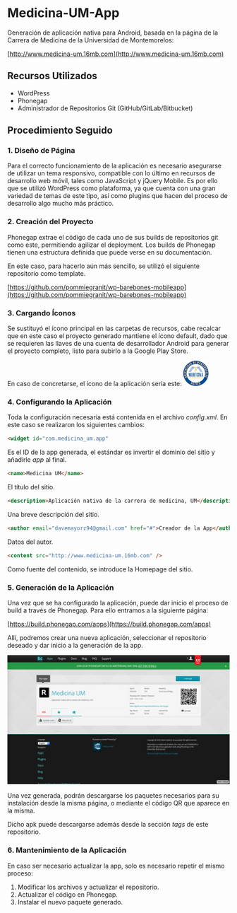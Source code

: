 # Medicina-UM-App

Generación de aplicación nativa para Android, basada en la página de la Carrera de Medicina de la Universidad de Montemorelos:

[http://www.medicina-um.16mb.com](http://www.medicina-um.16mb.com)

## Recursos Utilizados

* WordPress
* Phonegap
* Administrador de Repositorios Git (GitHub/GitLab/Bitbucket)

## Procedimiento Seguido

### 1. Diseño de Página

Para el correcto funcionamiento de la aplicación es necesario asegurarse de utilizar un tema responsivo, compatible con lo último en recursos de desarrollo web móvil, tales como JavaScript y jQuery Mobile. Es por ello que se utilizó WordPress como plataforma, ya que cuenta con una gran variedad de temas de este tipo, así como plugins que hacen del proceso de desarrollo algo mucho más práctico.

### 2. Creación del Proyecto

Phonegap extrae el código de cada uno de sus builds de repositorios git como este, permitiendo agilizar el deployment. Los builds de Phonegap tienen una estructura definida que puede verse en su documentación.

En este caso, para hacerlo aún más sencillo, se utilizó el siguiente repositorio como template.

[https://github.com/pommiegranit/wp-barebones-mobileapp](https://github.com/pommiegranit/wp-barebones-mobileapp)

### 3. Cargando Íconos

Se sustituyó el ícono principal en las carpetas de recursos, cabe recalcar que en este caso el proyecto generado mantiene el ícono default, dado que se requieren las llaves de una cuenta de desarrollador Android para generar el proyecto completo, listo para subirlo a la Google Play Store.

En caso de concretarse, el ícono de la aplicación sería este:
![alt text](icon.png)

### 4. Configurando la Aplicación

Toda la configuración necesaria está contenida en el archivo *config.xml*. En este caso se realizaron los siguientes cambios:

```html
<widget id="com.medicina_um.app"
```
[comment]: <> (empty line)

Es el ID de la app generada, el estándar es invertir el dominio del sitio y añadirle *app* al final.

```html
<name>Medicina UM</name>
```

El título del sitio.

```html
<description>Aplicación nativa de la carrera de medicina, UM</description>
```

Una breve descripción del sitio.

```html
<author email="davemayorz94@gmail.com" href="#">Creador de la App</author>
```

Datos del autor.

```html
<content src="http://www.medicina-um.16mb.com" />
```

Como fuente del contenido, se introduce la Homepage del sitio.

### 5. Generación de la Aplicación

Una vez que se ha configurado la aplicación, puede dar inicio el proceso de build a través de Phonegap. Para ello entramos a la siguiente página:

[https://build.phonegap.com/apps](https://build.phonegap.com/apps)

Allí, podremos crear una nueva aplicación, seleccionar el repositorio deseado y dar inicio a la generación de la app.

![alt text](screenshot.png)

Una vez generada, podrán descargarse los paquetes necesarios para su instalación desde la misma página, o mediante el código QR que aparece en la misma.

Dicho apk puede descargarse además desde la sección *tags* de este repositorio.

### 6. Mantenimiento de la Aplicación

En caso ser necesario actualizar la app, solo es necesario repetir el mismo proceso:

1. Modificar los archivos y actualizar el repositorio.
2. Actualizar el código en Phonegap.
3. Instalar el nuevo paquete generado.
